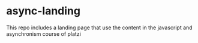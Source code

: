 # async-landing
This repo includes a landing page that use the content in the javascript and asynchronism course of platzi
